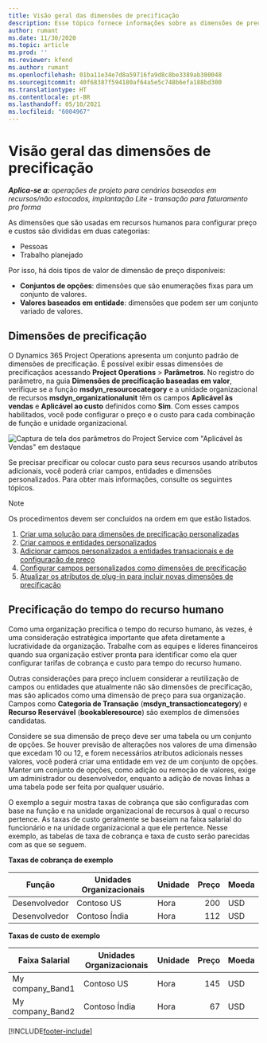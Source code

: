```yaml
---
title: Visão geral das dimensões de precificação
description: Esse tópico fornece informações sobre as dimensões de precificação no Dynamics 365 Project Operations.
author: rumant
ms.date: 11/30/2020
ms.topic: article
ms.prod: ''
ms.reviewer: kfend
ms.author: rumant
ms.openlocfilehash: 01ba11e34e7d8a59716fa9d8c8be3389ab380048
ms.sourcegitcommit: 40f68387f594180af64a5e5c748b6efa188bd300
ms.translationtype: HT
ms.contentlocale: pt-BR
ms.lasthandoff: 05/10/2021
ms.locfileid: "6004967"
---
```

# <a name="pricing-dimensions-overview"></a>Visão geral das dimensões de precificação

_**Aplica-se a:** operações de projeto para cenários baseados em recursos/não estocados, implantação Lite - transação para faturamento pro forma_

As dimensões que são usadas em recursos humanos para configurar preço e custos são divididas em duas categorias:

- Pessoas
- Trabalho planejado

Por isso, há dois tipos de valor de dimensão de preço disponíveis:

- **Conjuntos de opções**: dimensões que são enumerações fixas para um conjunto de valores.
- **Valores baseados em entidade**: dimensões que podem ser um conjunto variado de valores.

## <a name="pricing-dimensions"></a>Dimensões de precificação

O Dynamics 365 Project Operations apresenta um conjunto padrão de dimensões de precificação. É possível exibir essas dimensões de precificaçãos acessando **Project Operations** > **Parâmetros**. No registro do parâmetro, na guia **Dimensões de precificação baseadas em valor**, verifique se a função **msdyn_resourcecategory** e a unidade organizacional de recursos **msdyn_organizationalunit** têm os campos **Aplicável às vendas** e **Aplicável ao custo** definidos como **Sim**. Com esses campos habilitados, você pode configurar o preço e o custo para cada combinação de função e unidade organizacional.

![Captura de tela dos parâmetros do Project Service com "Aplicável às Vendas" em destaque](media/PS-OOB-parameters.png)

Se precisar precificar ou colocar custo para seus recursos usando atributos adicionais, você poderá criar campos, entidades e dimensões personalizados. Para obter mais informações, consulte os seguintes tópicos. 
  
  > [!NOTE]
  > Os procedimentos devem ser concluídos na ordem em que estão listados.

1. [Criar uma solução para dimensões de precificação personalizadas](../sales/create-solution-custompd.md)
2. [Criar campos e entidades personalizados](create-custom-fields-entities-pricing-dimensions.md)
3. [Adicionar campos personalizados a entidades transacionais e de configuração de preço ](add-custom-fields-price-setup-transactional-entities.md)
4. [Configurar campos personalizados como dimensões de precificação ](set-up-custom-fields-pricing-dimensions.md)
5. [Atualizar os atributos de plug-in para incluir novas dimensões de precificação](update-plugin-attributes-pd.md)


## <a name="pricing-human-resource-time"></a>Precificação do tempo do recurso humano
Como uma organização precifica o tempo do recurso humano, às vezes, é uma consideração estratégica importante que afeta diretamente a lucratividade da organização. Trabalhe com as equipes e líderes financeiros quando sua organização estiver pronta para identificar como ela quer configurar tarifas de cobrança e custo para tempo do recurso humano.

Outras considerações para preço incluem considerar a reutilização de campos ou entidades que atualmente não são dimensões de precificação, mas são aplicados como uma dimensão de preço para sua organização. Campos como **Categoria de Transação** (**msdyn_transactioncategory**) e **Recurso Reservável** (**bookableresource**) são exemplos de dimensões candidatas. 

Considere se sua dimensão de preço deve ser uma tabela ou um conjunto de opções. Se houver previsão de alterações nos valores de uma dimensão que excedam 10 ou 12, e forem necessários atributos adicionais nesses valores, você poderá criar uma entidade em vez de um conjunto de opções. Manter um conjunto de opções, como adição ou remoção de valores, exige um administrador ou desenvolvedor, enquanto a adição de novas linhas a uma tabela pode ser feita por qualquer usuário.

O exemplo a seguir mostra taxas de cobrança que são configuradas com base na função e na unidade organizacional de recursos à qual o recurso pertence. As taxas de custo geralmente se baseiam na faixa salarial do funcionário e na unidade organizacional a que ele pertence. Nesse exemplo, as tabelas de taxa de cobrança e taxa de custo serão parecidas com as que se seguem.

**Taxas de cobrança de exemplo**

| Função        | Unidades Organizacionais    |Unidade      |Preço      |Moeda  |
| ------------|-------------|----------|----------:|----------|
| Desenvolvedor   | Contoso US  |Hora | 200|USD     |
| Desenvolvedor   | Contoso Índia |Hora|   112|USD     |


**Taxas de custo de exemplo**

| Faixa Salarial     | Unidades Organizacionais    |Unidade      |Preço      |Moeda  |
| ----------------|-------------|----------|----------:|----------|
| My company_Band1 | Contoso US  |Hora | 145|USD     |
| My company_Band2 | Contoso Índia |Hora|   67|USD     |


[!INCLUDE[footer-include](../includes/footer-banner.md)]